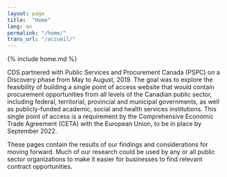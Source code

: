 ```yaml
---
layout: page
title:  "Home"
lang: en
permalink: "/home/"
trans_url: "/accueil/"
---
```

{% include home.md %}

CDS partnered with Public Services and Procurement Canada (PSPC) on a Discovery phase from May to August, 2019. The goal was to explore the feasibility of building a single point of access website that would contain procurement opportunities from all levels of the Canadian public sector, including federal, territorial, provincial and municipal governments, as well as publicly-funded academic, social and health services institutions. This single point of access is a requirement by the Comprehensive Economic Trade Agreement (CETA) with the European Union, to be in place by September 2022.

These pages contain the results of our findings and considerations for moving forward. Much of our research could be used by any or all public sector organizations to make it easier for businesses to find relevant contract opportunities.
